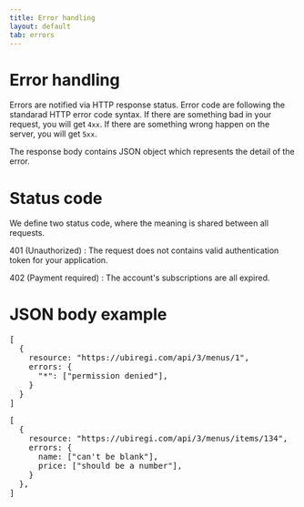 ```yaml
---
title: Error handling
layout: default
tab: errors
---
```


# Error handling

Errors are notified via HTTP response status. Error code are following
the standarad HTTP error code syntax. If there are something bad in
your request, you will get `4xx`. If there are something wrong
happen on the server, you will get `5xx`.

The response body contains JSON object which represents the detail of the error.

# Status code

We define two status code, where the meaning is shared between all requests.

401 (Unauthorized)
: The request does not contains valid authentication token for your application.

402 (Payment required)
: The account's subscriptions are all expired.

# JSON body example

<pre>
[
  {
    resource: "https://ubiregi.com/api/3/menus/1",
    errors: {
      "*": ["permission denied"],
    }
  }
]
</pre>

<pre>
[
  {
    resource: "https://ubiregi.com/api/3/menus/items/134",
    errors: {
      name: ["can't be blank"],
      price: ["should be a number"],
    }
  },
]
</pre>
